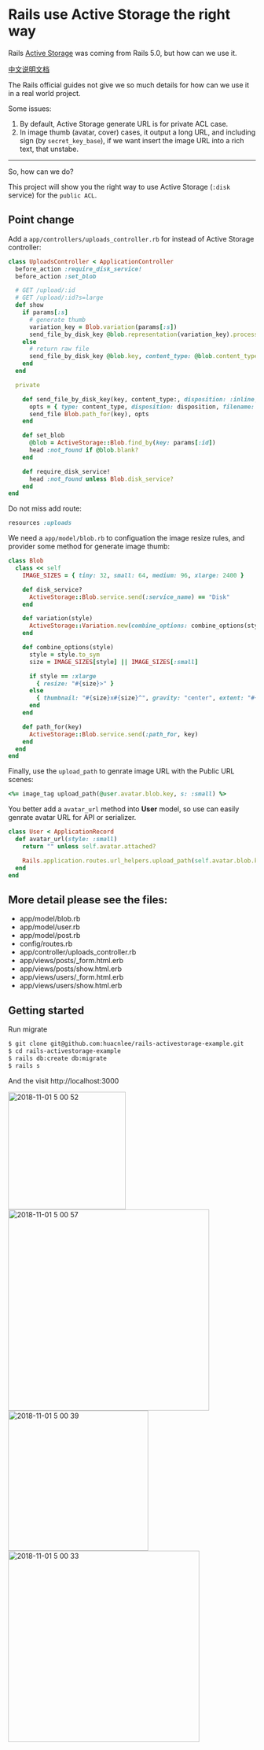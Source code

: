 # Rails use Active Storage the right way

Rails [Active Storage](https://guides.rubyonrails.org/active_storage_overview.html) was coming from Rails 5.0, but how can we use it.

[中文说明文档](https://ruby-china.org/topics/37717)

The Rails official guides not give we so much details for how can we use it in a real world project.

Some issues:

1. By default, Active Storage generate URL is for private ACL case.
2. In image thumb (avatar, cover) cases, it output a long URL, and including sign (by `secret_key_base`), if we want insert the image URL into a rich text, that unstabe.

----

So, how can we do?

This project will show you the right way to use Active Storage (`:disk` service) for the `public ACL`.

## Point change

Add a `app/controllers/uploads_controller.rb` for instead of Active Storage controller:

```rb
class UploadsController < ApplicationController
  before_action :require_disk_service!
  before_action :set_blob

  # GET /upload/:id
  # GET /upload/:id?s=large
  def show
    if params[:s]
      # generate thumb
      variation_key = Blob.variation(params[:s])
      send_file_by_disk_key @blob.representation(variation_key).processed.key, content_type: @blob.content_type
    else
      # return raw file
      send_file_by_disk_key @blob.key, content_type: @blob.content_type, disposition: params[:disposition], filename: @blob.filename
    end
  end

  private

    def send_file_by_disk_key(key, content_type:, disposition: :inline, filename: nil)
      opts = { type: content_type, disposition: disposition, filename: filename }
      send_file Blob.path_for(key), opts
    end

    def set_blob
      @blob = ActiveStorage::Blob.find_by(key: params[:id])
      head :not_found if @blob.blank?
    end

    def require_disk_service!
      head :not_found unless Blob.disk_service?
    end
end
```

Do not miss add route:

```rb
resources :uploads
```

We need a `app/model/blob.rb` to configuation the image resize rules, and provider some method for generate image thumb:

```rb
class Blob
  class << self
    IMAGE_SIZES = { tiny: 32, small: 64, medium: 96, xlarge: 2400 }

    def disk_service?
      ActiveStorage::Blob.service.send(:service_name) == "Disk"
    end

    def variation(style)
      ActiveStorage::Variation.new(combine_options: combine_options(style))
    end

    def combine_options(style)
      style = style.to_sym
      size = IMAGE_SIZES[style] || IMAGE_SIZES[:small]

      if style == :xlarge
        { resize: "#{size}>" }
      else
        { thumbnail: "#{size}x#{size}^", gravity: "center", extent: "#{size}x#{size}" }
      end
    end

    def path_for(key)
      ActiveStorage::Blob.service.send(:path_for, key)
    end
  end
end
```

Finally, use the `upload_path` to genrate image URL with the Public URL scenes:

```rb
<%= image_tag upload_path(@user.avatar.blob.key, s: :small) %>
```

You better add a `avatar_url` method into **User** model, so use can easily genrate avatar URL for API or serializer.

```rb
class User < ApplicationRecord
  def avatar_url(style: :small)
    return "" unless self.avatar.attached?

    Rails.application.routes.url_helpers.upload_path(self.avatar.blob.key, s: style)
  end
end
````

## More detail please see the files:

- app/model/blob.rb
- app/model/user.rb
- app/model/post.rb
- config/routes.rb
- app/controller/uploads_controller.rb
- app/views/posts/_form.html.erb
- app/views/posts/show.html.erb
- app/views/users/_form.html.erb
- app/views/users/show.html.erb


## Getting started

Run migrate

```bash
$ git clone git@github.com:huacnlee/rails-activestorage-example.git
$ cd rails-activestorage-example
$ rails db:create db:migrate
$ rails s
```

And the visit http://localhost:3000

<img width="239" alt="2018-11-01 5 00 52" src="https://user-images.githubusercontent.com/5518/47842749-94a0e380-ddf8-11e8-957d-80cf83da7b2e.png">

<img width="409" alt="2018-11-01 5 00 57" src="https://user-images.githubusercontent.com/5518/47842765-9cf91e80-ddf8-11e8-8ebd-31df0519f1d8.png">

<img width="285" alt="2018-11-01 5 00 39" src="https://user-images.githubusercontent.com/5518/47842773-a2eeff80-ddf8-11e8-8db0-a6540d3cede3.png">

<img width="389" alt="2018-11-01 5 00 33" src="https://user-images.githubusercontent.com/5518/47842784-a8e4e080-ddf8-11e8-9220-b3722c5b9fc4.png">
